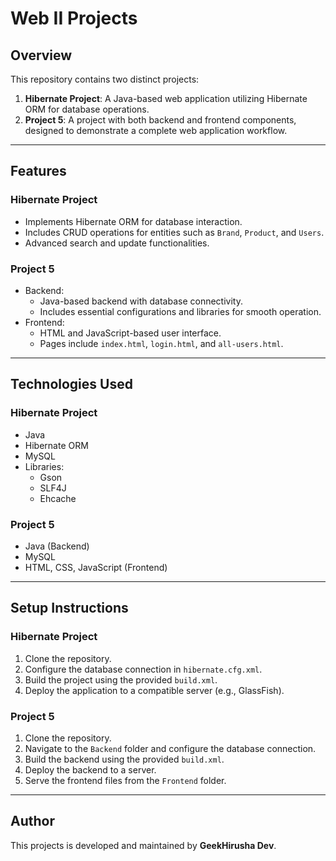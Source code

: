 # Web II Projects

## Overview
This repository contains two distinct projects:

1. **Hibernate Project**: A Java-based web application utilizing Hibernate ORM for database operations.
2. **Project 5**: A project with both backend and frontend components, designed to demonstrate a complete web application workflow.

---

## Features

### Hibernate Project
- Implements Hibernate ORM for database interaction.
- Includes CRUD operations for entities such as `Brand`, `Product`, and `Users`.
- Advanced search and update functionalities.

### Project 5
- Backend:
  - Java-based backend with database connectivity.
  - Includes essential configurations and libraries for smooth operation.
- Frontend:
  - HTML and JavaScript-based user interface.
  - Pages include `index.html`, `login.html`, and `all-users.html`.

---

## Technologies Used

### Hibernate Project
- Java
- Hibernate ORM
- MySQL
- Libraries:
  - Gson
  - SLF4J
  - Ehcache

### Project 5
- Java (Backend)
- MySQL
- HTML, CSS, JavaScript (Frontend)

---

## Setup Instructions

### Hibernate Project
1. Clone the repository.
2. Configure the database connection in `hibernate.cfg.xml`.
3. Build the project using the provided `build.xml`.
4. Deploy the application to a compatible server (e.g., GlassFish).

### Project 5
1. Clone the repository.
2. Navigate to the `Backend` folder and configure the database connection.
3. Build the backend using the provided `build.xml`.
4. Deploy the backend to a server.
5. Serve the frontend files from the `Frontend` folder.

---

## Author
This projects is developed and maintained by **GeekHirusha Dev**.